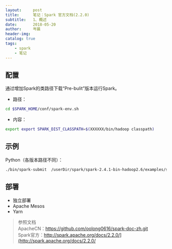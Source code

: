 ```yaml
---
layout:     post  
title:      笔记：Spark 官方文档(2.2.0)  
subtitle:   1、概述  
date:       2018-05-20  
author:     岑晨  
header-img: 
catalog: true  
tags:  
    - spark  
    - 笔记
---  
```


## 配置   
通过增加Spark的类路径下载“Pre-bulit”版本运行Spark。  
- 路径：    
```bash
cd $SPARK_HOME/conf/spark-env.sh
```
- 内容： 
```bash
export export SPARK_DIST_CLASSPATH=$(XXXXXX/bin/hadoop classpath)
```

## 示例   
Python（各版本路径不同）：   
```bash
./bin/spark-submit  /userDir/spark/spark-2.4.1-bin-hadoop2.6/examples/src/main/python/pi.py 10 
```
## 部署   
- 独立部署
- Apache Mesos  
- Yarn   
> 参照文档  
    ApacheCN：https://github.com/oolong0616/spark-doc-zh.git  
    Spark官方：http://spark.apache.org/docs/2.2.0/](http://spark.apache.org/docs/2.2.0/ 



